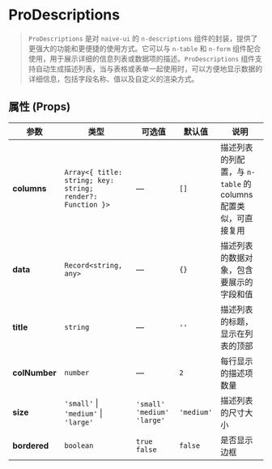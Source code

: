 # ProDescriptions

> `ProDescriptions` 是对 `naive-ui` 的 `n-descriptions` 组件的封装，提供了更强大的功能和更便捷的使用方式。它可以与 `n-table` 和 `n-form` 组件配合使用，用于展示详细的信息列表或数据项的描述。`ProDescriptions` 组件支持自动生成描述列表，当与表格或表单一起使用时，可以方便地显示数据的详细信息，包括字段名称、值以及自定义的渲染方式。

<demo path="./components/DemoProDescriptions" />

<demo path="./components/DemoProDescriptions2" />

<demo path="./components/DemoProDescriptions3" />

## **属性 (Props)**

| 参数            | 类型                                                         | 可选值                            | 默认值        | 说明                                        |
|---------------|------------------------------------------------------------|--------------------------------|------------|-------------------------------------------|
| **columns**   | `Array<{ title: string; key: string; render?: Function }>` | —                              | `[]`       | 描述列表的列配置，与 `n-table` 的 columns 配置类似，可直接复用 |
| **data**      | `Record<string, any>`                                      | —                              | `{}`       | 描述列表的数据对象，包含要展示的字段和值                      |
| **title**     | `string`                                                   | —                              | `''`       | 描述列表的标题，显示在列表的顶部                          |
| **colNumber** | `number`                                                   | —                              | `2`        | 每行显示的描述项数量                                |
| **size**      | `'small'` \| `'medium'` \| `'large'`                       | `'small'` `'medium'` `'large'` | `'medium'` | 描述列表的尺寸大小                                 |
| **bordered**  | `boolean`                                                  | `true` `false`                 | `false`    | 是否显示边框                                    |